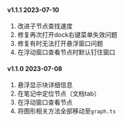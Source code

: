 #### v1.1.1 2023-07-10
1. 改进子节点查找速度
2. 修复再次打开dock右键菜单失效问题
3. 修复有时无法打开悬浮窗口问题
4. 在浮动窗口查看节点时默认钉住窗口

#### v1.1.0 2023-07-08
1. 悬浮显示块详细信息
2. 在笔记中定位节点（文档tab）
3. 在浮动窗口查看节点
4. 将图形相关方法全部移动至`graph.ts`